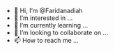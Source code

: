 - 👋 Hi, I’m @Faridanadiah
- 👀 I’m interested in ...
- 🌱 I’m currently learning ...
- 💞️ I’m looking to collaborate on ...
- 📫 How to reach me ...

<!---
Faridanadiah/Faridanadiah is a ✨ special ✨ repository because its `README.md` (this file) appears on your GitHub profile.
You can click the Preview link to take a look at your changes.
--->
